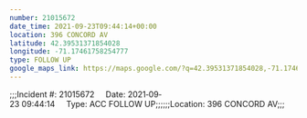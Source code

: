 ```yaml
---
number: 21015672
date_time: 2021-09-23T09:44:14+00:00
location: 396 CONCORD AV
latitude: 42.39531371854028
longitude: -71.17461758254777
type: FOLLOW UP
google_maps_link: https://maps.google.com/?q=42.39531371854028,-71.17461758254777
---
```


;;;Incident #: 21015672     Date: 2021‐09‐23 09:44:14     Type: ACC FOLLOW UP;;;;;;Location: 396 CONCORD AV;;;

